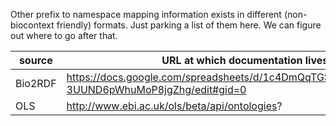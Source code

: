 Other prefix to namespace mapping information exists in different (non-biocontext friendly) formats. Just parking a list of them here. We can figure out where to go after that.

source | URL at which documentation lives
----|-----------
Bio2RDF | https://docs.google.com/spreadsheets/d/1c4DmQqTGS4ZvJU_Oq2MFnLk-3UUND6pWhuMoP8jgZhg/edit#gid=0
OLS | http://www.ebi.ac.uk/ols/beta/api/ontologies?
